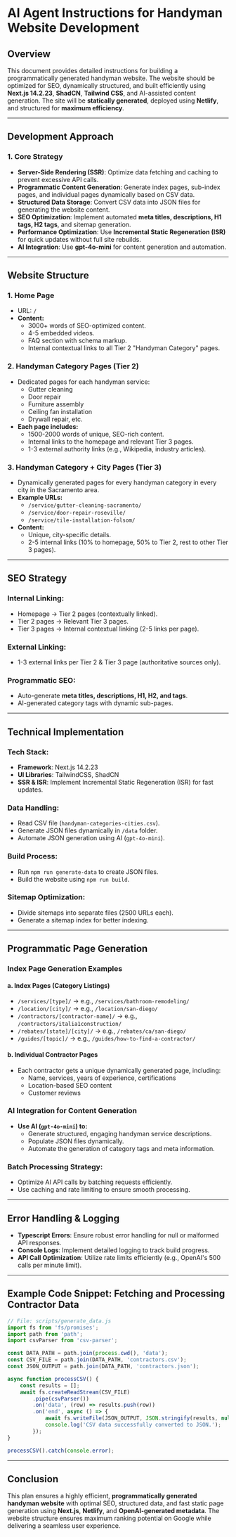 # AI Agent Instructions for Handyman Website Development

## **Overview**

This document provides detailed instructions for building a programmatically generated handyman website. The website should be optimized for SEO, dynamically structured, and built efficiently using **Next.js 14.2.23**, **ShadCN**, **Tailwind CSS**, and AI-assisted content generation. The site will be **statically generated**, deployed using **Netlify**, and structured for **maximum efficiency**.

---

## **Development Approach**

### **1. Core Strategy**
- **Server-Side Rendering (SSR)**: Optimize data fetching and caching to prevent excessive API calls.
- **Programmatic Content Generation**: Generate index pages, sub-index pages, and individual pages dynamically based on CSV data.
- **Structured Data Storage**: Convert CSV data into JSON files for generating the website content.
- **SEO Optimization**: Implement automated **meta titles, descriptions, H1 tags, H2 tags**, and sitemap generation.
- **Performance Optimization**: Use **Incremental Static Regeneration (ISR)** for quick updates without full site rebuilds.
- **AI Integration**: Use **gpt-4o-mini** for content generation and automation.

---

## **Website Structure**

### **1. Home Page**
- URL: `/`
- **Content:**
  - 3000+ words of SEO-optimized content.
  - 4-5 embedded videos.
  - FAQ section with schema markup.
  - Internal contextual links to all Tier 2 "Handyman Category" pages.

### **2. Handyman Category Pages (Tier 2)**
- Dedicated pages for each handyman service:
  - Gutter cleaning
  - Door repair
  - Furniture assembly
  - Ceiling fan installation
  - Drywall repair, etc.
- **Each page includes:**
  - 1500-2000 words of unique, SEO-rich content.
  - Internal links to the homepage and relevant Tier 3 pages.
  - 1-3 external authority links (e.g., Wikipedia, industry articles).

### **3. Handyman Category + City Pages (Tier 3)**
- Dynamically generated pages for every handyman category in every city in the Sacramento area.
- **Example URLs:**
  - `/service/gutter-cleaning-sacramento/`
  - `/service/door-repair-roseville/`
  - `/service/tile-installation-folsom/`
- **Content:**
  - Unique, city-specific details.
  - 2-5 internal links (10% to homepage, 50% to Tier 2, rest to other Tier 3 pages).

---

## **SEO Strategy**

### **Internal Linking:**
- Homepage → Tier 2 pages (contextually linked).
- Tier 2 pages → Relevant Tier 3 pages.
- Tier 3 pages → Internal contextual linking (2-5 links per page).

### **External Linking:**
- 1-3 external links per Tier 2 & Tier 3 page (authoritative sources only).

### **Programmatic SEO:**
- Auto-generate **meta titles, descriptions, H1, H2, and tags**.
- AI-generated category tags with dynamic sub-pages.

---

## **Technical Implementation**

### **Tech Stack:**
- **Framework**: Next.js 14.2.23
- **UI Libraries**: TailwindCSS, ShadCN
- **SSR & ISR**: Implement Incremental Static Regeneration (ISR) for fast updates.

### **Data Handling:**
- Read CSV file (`handyman-categories-cities.csv`).
- Generate JSON files dynamically in `/data` folder.
- Automate JSON generation using AI (`gpt-4o-mini`).

### **Build Process:**
- Run `npm run generate-data` to create JSON files.
- Build the website using `npm run build`.

### **Sitemap Optimization:**
- Divide sitemaps into separate files (2500 URLs each).
- Generate a sitemap index for better indexing.

---

## **Programmatic Page Generation**

### **Index Page Generation Examples**

#### **a. Index Pages (Category Listings)**
- `/services/[type]/` → e.g., `/services/bathroom-remodeling/`
- `/location/[city]/` → e.g., `/location/san-diego/`
- `/contractors/[contractor-name]/` → e.g., `/contractors/italia1construction/`
- `/rebates/[state]/[city]/` → e.g., `/rebates/ca/san-diego/`
- `/guides/[topic]/` → e.g., `/guides/how-to-find-a-contractor/`

#### **b. Individual Contractor Pages**
- Each contractor gets a unique dynamically generated page, including:
  - Name, services, years of experience, certifications
  - Location-based SEO content
  - Customer reviews

### **AI Integration for Content Generation**
- **Use AI (`gpt-4o-mini`) to:**
  - Generate structured, engaging handyman service descriptions.
  - Populate JSON files dynamically.
  - Automate the generation of category tags and meta information.

### **Batch Processing Strategy:**
- Optimize AI API calls by batching requests efficiently.
- Use caching and rate limiting to ensure smooth processing.

---

## **Error Handling & Logging**
- **Typescript Errors**: Ensure robust error handling for null or malformed API responses.
- **Console Logs**: Implement detailed logging to track build progress.
- **API Call Optimization**: Utilize rate limits efficiently (e.g., OpenAI's 500 calls per minute limit).

---

## **Example Code Snippet: Fetching and Processing Contractor Data**

```javascript
// File: scripts/generate_data.js
import fs from 'fs/promises';
import path from 'path';
import csvParser from 'csv-parser';

const DATA_PATH = path.join(process.cwd(), 'data');
const CSV_FILE = path.join(DATA_PATH, 'contractors.csv');
const JSON_OUTPUT = path.join(DATA_PATH, 'contractors.json');

async function processCSV() {
    const results = [];
    await fs.createReadStream(CSV_FILE)
        .pipe(csvParser())
        .on('data', (row) => results.push(row))
        .on('end', async () => {
            await fs.writeFile(JSON_OUTPUT, JSON.stringify(results, null, 2));
            console.log('CSV data successfully converted to JSON.');
        });
}

processCSV().catch(console.error);
```

---

## **Conclusion**
This plan ensures a highly efficient, **programmatically generated handyman website** with optimal SEO, structured data, and fast static page generation using **Next.js**, **Netlify**, and **OpenAI-generated metadata**. The website structure ensures maximum ranking potential on Google while delivering a seamless user experience.